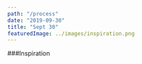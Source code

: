 ```yaml
---
path: "/process"
date: "2019-09-30"
title: "Sept 30"
featuredImage: ../images/inspiration.png
---
```


###Inspiration